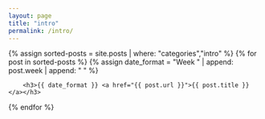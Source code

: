 ```yaml
---
layout: page
title: "intro"
permalink: /intro/
---
```


<div class="posts">
    {% assign sorted-posts = site.posts | where: "categories","intro" %}
    {% for post in sorted-posts %}
    {% assign date_format = "Week " | append: post.week | append: " " %}

        <h3>{{ date_format }} <a href="{{ post.url }}">{{ post.title }}</a></h3>

{% endfor %}
</div>

